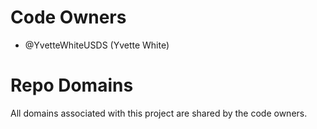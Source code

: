 # Code Owners
<!-- TODO: Who are the points of contact in your project who are responsible/accountable for the project? This can often be an engineering or design manager or leader, who may or may not be the primary maintainers of the project. List them by GitHub Username-->
* @YvetteWhiteUSDS (Yvette White)

# Repo Domains
<!-- TODO: List out the various domains of the project or teams of owners for that domain (e.g. Frontend, Backend, Documentation)-->
All domains associated with this project are shared by the code owners.
